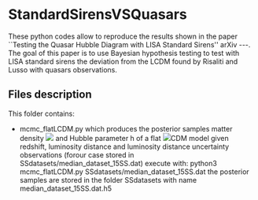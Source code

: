 # StandardSirensVSQuasars

These python codes allow to reproduce the results shown in the paper ``Testing the Quasar Hubble Diagram with LISA Standard Sirens'' arXiv ---. The goal of this paper is to use Bayesian hypothesis testing to test with LISA standard sirens the deviation from the LCDM found by Risaliti and Lusso with quasars observations.

## Files description

This folder contains:

- mcmc_flatLCDM.py which produces the posterior samples matter density  <img src="https://render.githubusercontent.com/render/math?math=\Omega _m"> and Hubble parameter h of a flat <img src="https://render.githubusercontent.com/render/math?math=\Lambda">CDM model given redshift, luminosity distance and luminosity distance uncertainty observations (forour case stored in SSdatasets/median_dataset_15SS.dat)
    execute with: python3 mcmc_flatLCDM.py SSdatasets/median_dataset_15SS.dat
    the posterior samples are stored in the folder SSdatasets with name median_dataset_15SS.dat.h5

